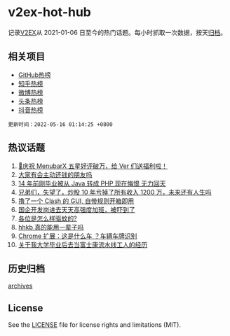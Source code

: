 # v2ex-hot-hub

 记录[V2EX](https://www.v2ex.com/)从 2021-01-06 日至今的热门话题。每小时抓取一次数据，按天[归档](archives)。
 
 ## 相关项目

- [GitHub热榜](https://github.com/lonnyzhang423/github-hot-hub)
- [知乎热榜](https://github.com/lonnyzhang423/zhihu-hot-hub)
- [微博热榜](https://github.com/lonnyzhang423/weibo-hot-hub)
- [头条热榜](https://github.com/lonnyzhang423/toutiao-hot-hub)
- [抖音热榜](https://github.com/lonnyzhang423/douyin-hot-hub)


 `更新时间：2022-05-16 01:14:25 +0800`

## 热议话题

1. [🎉庆祝 MenubarX 五星好评破万，给 Ver 们送福利啦！](https://www.v2ex.com/t/853047)
1. [大家有会主动还钱的朋友吗](https://www.v2ex.com/t/852921)
1. [14 年前刚毕业被从 Java 转成 PHP 现在悔恨 无力回天](https://www.v2ex.com/t/853017)
1. [兄弟们，失望了，炒股 10 年亏掉了所有收入 1200 万，未来还有人生吗](https://www.v2ex.com/t/852971)
1. [撸了一个 Clash 的 GUI, 自带规则开箱即用](https://www.v2ex.com/t/852908)
1. [国企开发岗进去天天高强度加班，被吓到了](https://www.v2ex.com/t/852956)
1. [各位是怎么样驱蚊的?](https://www.v2ex.com/t/852918)
1. [hhkb 真的能用一辈子吗](https://www.v2ex.com/t/852950)
1. [Chrome 扩展：这是什么车 ？车辆车牌识别](https://www.v2ex.com/t/852902)
1. [关于我大学毕业后去当富士康流水线工人的经历](https://www.v2ex.com/t/852933)

## 历史归档

[archives](archives)

## License

See the [LICENSE](LICENSE) file for license rights and limitations (MIT).
